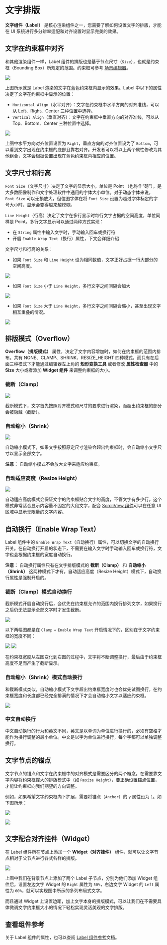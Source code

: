 # 文字排版

**文字组件（Label）** 是核心渲染组件之一，您需要了解如何设置文字的排版，才能在 UI 系统进行多分辨率适配和对齐设置时显示完美的效果。

## 文字在约束框中对齐

和其他渲染组件一样，Label 组件的排版也是基于节点尺寸（`Size`），也就是约束框（Bounding Box）所规定的范围。约束框可参考 [场景编辑器](../getting-started/basics/editor-panels/scene.md#%E9%80%89%E5%8F%96%E8%8A%82%E7%82%B9)。

![](label-layout/label_in_boundingbox.png)

上图所示就是 Label 渲染的文字在蓝色约束框内显示的效果。Label 中以下的属性决定了文字在约束框中显示的位置：

- `Horizontal Align`（水平对齐）：文字在约束框中水平方向的对齐准线，可以从 Left、Right、Center 三种位置中选择。
- `Vertical Align`（垂直对齐）：文字在约束框中垂直方向的对齐准线，可以从 Top、Bottom、Center 三种位置中选择。

![](label-layout/horizontal-vertical-align.png)

上图中水平方向对齐位置设置为 `Right`，垂直方向的对齐位置设为了 `Bottom`，可以看到文字出现在约束框的底部且靠右对齐。开发者可以将以上两个属性修改为其他组合，文字会根据设置出现在蓝色约束框内相应的位置。

## 文字尺寸和行高

`Font Size`（文字尺寸）决定了文字的显示大小，单位是 Point （也称作“磅”），是大多数图像制作和文字处理软件中通用的字体大小单位。对于动态字体来说，`Font Size` 可以无损放大，但位图字体在将 `Font Size` 设置为超过字体标定的字号大小时，显示会变得越来越模糊。

`Line Height`（行高）决定了文字在多行显示时每行文字占据的空间高度，单位同样是 Point。多行文字显示可以通过两种方式实现：

- 在 `String` 属性中输入文字时，手动输入回车或换行符
- 开启 `Enable Wrap Text`（换行）属性，下文会详细介绍

文字尺寸和行高的关系：

- 如果 `Font Size` 和 `Line Height` 设为相同数值，文字正好占据一行大部分的空间高度。

![](label-layout/font_equal_line_height.png)

- 如果 `Font Size` 小于 `Line Height`，多行文字之间间隔会加大

![](label-layout/font_smaller.png)

- 如果 `Font Size` 大于 `Line Height`，多行文字之间间隔会缩小，甚至出现文字相互重叠的情况。

![](label-layout/font_bigger.png)

## 排版模式（Overflow）

**Overflow（排版模式）** 属性，决定了文字内容增加时，如何在约束框的范围内排布。共有 NONE、CLAMP、SHRINK、RESIZE_HEIGHT 四种模式，而只有在后面三种模式下才能通过编辑器左上角的 **矩形变换工具** 或者修改 **属性检查器** 中的 **Size** 大小或者添加 **Widget 组件** 来调整约束框的大小。

### 截断（Clamp）

![](label-layout/clamp.png)

截断模式下，文字首先按照对齐模式和尺寸的要求进行渲染，而超出约束框的部分会被隐藏（截断）。

### 自动缩小（Shrink）

![](label-layout/shrink.png)

自动缩小模式下，如果文字按照原定尺寸渲染会超出约束框时，会自动缩小文字尺寸以显示全部文字。

**注意：** 自动缩小模式不会放大文字来适应约束框。

### 自动适应高度（Resize Height）

![](label-layout/resize-height.png)

自动适应高度模式会保证文字的约束框贴合文字的高度，不管文字有多少行。这个模式非常适合显示内容量不固定的大段文字，配合 [ScrollView 组件](../components/scrollview.md)可以在任意 UI 区域中显示无限量的文字内容。

## 自动换行（Enable Wrap Text）

Label 组件中的 `Enable Wrap Text`（自动换行）属性，可以切换文字的自动换行开关。在自动换行开启的状态下，不需要在输入文字时手动输入回车或换行符，文字也会根据约束框的宽度自动换行。

**注意：** 自动换行属性只有在文字排版模式的 **截断（Clamp）** 和 **自动缩小（Shrink）** 这两种模式下才有。自动适应高度（Resize Height）模式下，自动换行属性是强制开启的。

### 截断（Clamp）模式自动换行

截断模式开启自动换行后，会优先在约束框允许的范围内换行排列文字，如果换行之后仍无法显示全部文字时才发生截断。

![](label-layout/clamp_wrap.png)

以下两幅图都是在 `Clamp` + `Enable Wrap Text` 开启情况下的，区别在于文字约束框的宽度不同：

![](label-layout/clamp_wrap1.png)  ![](label-layout/clamp_wrap2.png)

在约束框宽度从左图变化到右图的过程中，文字将不断调整换行，最后由于约束框高度不足而产生了截断显示。

### 自动缩小（Shrink）模式自动换行

和截断模式类似，自动缩小模式下文字超出约束框宽度时也会优先试图换行，在约束框宽度和长度都已经完全排满的情况下才会自动缩小文字以适应约束框。

![](label-layout/shrink_wrap.png)

### 中文自动换行

中文自动换行的行为和英文不同，英文是以单词为单位进行换行的，必须有空格才能作为换行调整的最小单位。中文是以字为单位进行换行，每个字都可以单独调整换行。

## 文字节点的锚点 

文字节点的锚点和文字在约束框中的对齐模式是需要区分的两个概念。在需要靠文字内容将约束框撑大的排版模式中（如 `Resize Height`），要正确设置锚点位置，才能让约束框向我们期望的方向调整。

例如，如果希望文字约束框向下扩展，需要将锚点（`Anchor`）的 `y` 属性设为 `1`。如下图所示：

![](label-layout/anchor1.png)

![](label-layout/anchor2.png)

## 文字配合对齐挂件（Widget）

在 Label 组件所在节点上添加一个 **Widget（对齐挂件）** 组件，就可以让文字节点相对于父节点进行各式各样的排版。

![](label-layout/widget.png)

上图中我们在背景节点上添加了两个 Label 子节点，分别为他们添加 Widget 组件后，设置左边文字 Widget 的 `Right` 属性为 `50%`，右边文字 Widget 的 `Left` 属性为 `60%`，就可以实现图中所示的多列布局式文字。

而且通过 Widget 上设置边距，加上文字本身的排版模式，可以让我们在不需要具体微调文字约束框大小的情况下轻松实现灵活美观的文字排版。

## 查看组件参考

关于 Label 组件的属性，也可以查阅 [Label 组件参考](../components/label.md)文档。

